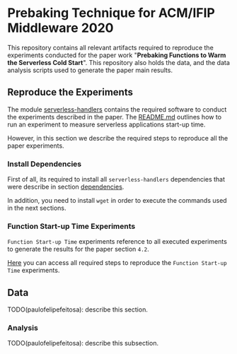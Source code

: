 # Prebaking Technique for ACM/IFIP Middleware 2020

This repository contains all relevant artifacts required to reproduce the experiments
conducted for the paper work "**Prebaking Functions to Warm the Serverless Cold Start**".
This repository also holds the data, and the data analysis scripts used to generate the 
paper main results.

## Reproduce the Experiments

The module [serverless-handlers](serverless-handlers) contains the required 
software to conduct the experiments described in the paper. The 
[README.md](serverless-handlers/README.md) outlines how to run an experiment to 
measure serverless applications start-up time.

However, in this section we describe the required steps to reproduce all the paper 
experiments.

### Install Dependencies

First of all, its required to install all `serverless-handlers` dependencies that 
were describe in section [dependencies](serverless-handlers/README.md#dependencies).

In addition, you need to install `wget` in order to execute the commands used in 
the next sections. 

### Function Start-up Time Experiments

`Function Start-up Time` experiments reference to all executed experiments to generate
the results for the paper section `4.2`.

[Here](function-startup/README.md) you can access all required steps to reproduce 
the `Function Start-up Time` experiments.

## Data

TODO(paulofelipefeitosa): describe this section.

### Analysis

TODO(paulofelipefeitosa): describe this subsection.